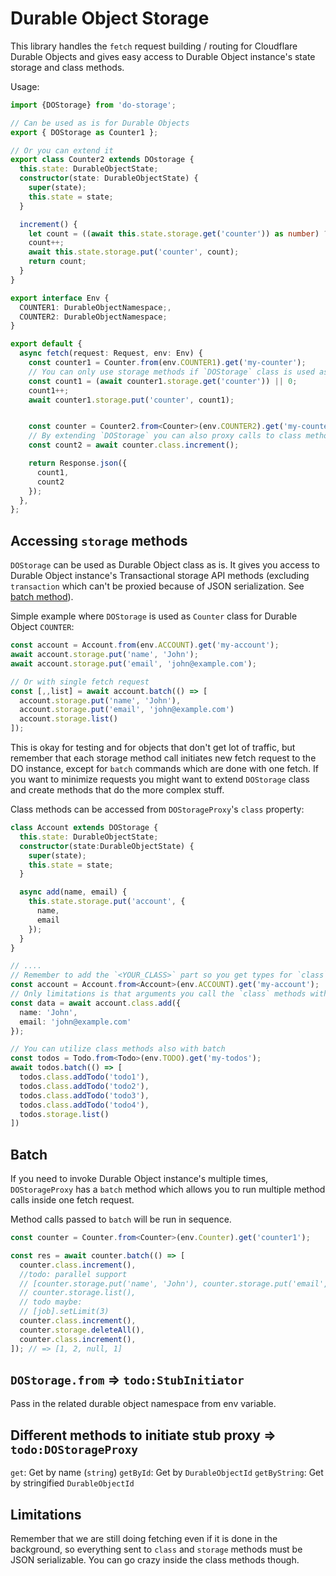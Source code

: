 # Durable Object Storage

This library handles the `fetch` request building / routing for Cloudflare Durable Objects and gives easy access to Durable Object instance's state storage and class methods.

Usage:

```ts
import {DOStorage} from 'do-storage';

// Can be used as is for Durable Objects
export { DOStorage as Counter1 };

// Or you can extend it
export class Counter2 extends DOstorage {
  this.state: DurableObjectState;
  constructor(state: DurableObjectState) {
    super(state);
    this.state = state;
  }

  increment() {
    let count = ((await this.state.storage.get('counter')) as number) ?? 0;
    count++;
    await this.state.storage.put('counter', count);
    return count;
  }
}

export interface Env {
  COUNTER1: DurableObjectNamespace;,
  COUNTER2: DurableObjectNamespace;
}

export default {
  async fetch(request: Request, env: Env) {
    const counter1 = Counter.from(env.COUNTER1).get('my-counter');
    // You can only use storage methods if `DOStorage` class is used as-is
    const count1 = (await counter1.storage.get('counter')) || 0;
    count1++;
    await counter1.storage.put('counter', count1);


    const counter = Counter2.from<Counter>(env.COUNTER2).get('my-counter');
    // By extending `DOStorage` you can also proxy calls to class methods
    const count2 = await counter.class.increment();

    return Response.json({
      count1,
      count2
    });
  },
};
```

## Accessing `storage` methods

`DOStorage` can be used as Durable Object class as is. It gives you access to Durable Object instance's Transactional storage API methods (excluding `transaction` which can't be proxied because of JSON serialization. See [batch method](#batch)).

Simple example where `DOStorage` is used as `Counter` class for Durable Object `COUNTER`:

```ts
const account = Account.from(env.ACCOUNT).get('my-account');
await account.storage.put('name', 'John');
await account.storage.put('email', 'john@example.com');

// Or with single fetch request
const [,,list] = await account.batch(() => [
  account.storage.put('name', 'John'),
  account.storage.put('email', 'john@example.com')
  account.storage.list()
]);
```

This is okay for testing and for objects that don't get lot of traffic, but remember that each storage method call initiates new fetch request to the DO instance, except for `batch` commands which are done with one fetch. If you want to minimize requests you might want to extend `DOStorage` class and create methods that do the more complex stuff.

Class methods can be accessed from `DOStorageProxy`'s `class` property:

```ts
class Account extends DOStorage {
  this.state: DurableObjectState;
  constructor(state:DurableObjectState) {
    super(state);
    this.state = state;
  }

  async add(name, email) {
    this.state.storage.put('account', {
      name,
      email
    });
  }
}

// ....
// Remember to add the `<YOUR_CLASS>` part so you get types for `class` methods
const account = Account.from<Account>(env.ACCOUNT).get('my-account');
// Only limitations is that arguments you call the `class` methods with must be JSON serializable as they are sent with the request
const data = await account.class.add({
  name: 'John',
  email: 'john@example.com'
});

// You can utilize class methods also with batch
const todos = Todo.from<Todo>(env.TODO).get('my-todos');
await todos.batch(() => [
  todos.class.addTodo('todo1'),
  todos.class.addTodo('todo2'),
  todos.class.addTodo('todo3'),
  todos.class.addTodo('todo4'),
  todos.storage.list()
])
```

## Batch

If you need to invoke Durable Object instance's multiple times, `DOStorageProxy` has a `batch` method which allows you to run multiple method calls inside one fetch request.

Method calls passed to `batch` will be run in sequence.

```ts
const counter = Counter.from<Counter>(env.Counter).get('counter1');

const res = await counter.batch(() => [
  counter.class.increment(),
  //todo: parallel support
  // [counter.storage.put('name', 'John'), counter.storage.put('email', 'john@example.com')]
  // counter.storage.list(),
  // todo maybe:
  // [job].setLimit(3)
  counter.class.increment(),
  counter.storage.deleteAll(),
  counter.class.increment(),
]); // => [1, 2, null, 1]
```

## `DOStorage.from` => `todo:StubInitiator`

Pass in the related durable object namespace from env variable.

## Different methods to initiate stub proxy => `todo:DOStorageProxy`

`get`: Get by name (`string`)
`getById`: Get by `DurableObjectId`
`getByString`: Get by stringified `DurableObjectId`

## Limitations

Remember that we are still doing fetching even if it is done in the background, so everything sent to `class` and `storage` methods must be JSON serializable. You can go crazy inside the class methods though.

